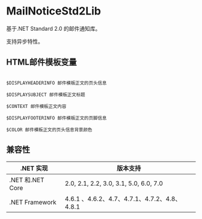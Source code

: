 # MailNoticeStd2Lib

基于.NET Standard 2.0 的邮件通知库。

支持异步特性。

## HTML邮件模板变量

```

$DISPLAYHEADERINFO 邮件模板正文的页头信息

$DISPLAYSUBJECT 邮件模板正文标题

$CONTEXT 邮件模板正文内容

$DISPLAYFOOTERINFO 邮件模板正文的页脚信息

$COLOR 邮件模板正文的页头信息背景颜色
```

## 兼容性

| .NET 实现        | 版本支持                                     |
| ---------------- | -------------------------------------------- |
| .NET 和.NET Core | 2.0, 2.1, 2.2, 3.0, 3.1, 5.0, 6.0, 7.0       |
| .NET Framework   | 4.6.1 、4.6.2、4.7、4.7.1、4.7.2、4.8、4.8.1 |

